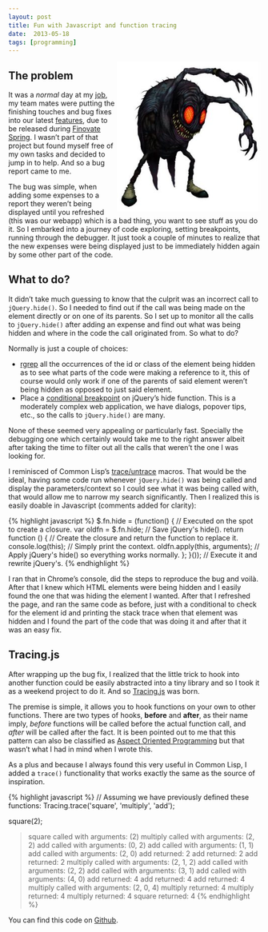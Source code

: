 ```yaml
---
layout: post
title: Fun with Javascript and function tracing
date:  2013-05-18
tags: [programming]
---
```


<img style="float: right" src="../assets/bigbug.jpg" />

## The problem

It was a *normal* day at my [job](http://www.expensify.com), my team
mates were putting the finishing touches and bug fixes into our latest
[features](http://blog.expensify.com/2013/05/14/announcing-bill-processing-and-invoices-that-dont-suck/),
due to be released during [Finovate Spring](http://finovate.com/). I
wasn’t part of that project but found myself free of my own tasks and
decided to jump in to help. And so a bug report came to me.

The bug was simple, when adding some expenses to a report they weren’t
being displayed until you refreshed (this was our webapp) which is a bad
thing, you want to see stuff as you do it. So I embarked into a journey
of code exploring, setting breakpoints, running through the debugger. It
just took a couple of minutes to realize that the new expenses were
being displayed just to be immediately hidden again by some other part
of the code.

## What to do?

It didn’t take much guessing to know that the culprit was an incorrect
call to `jQuery.hide()`. So I needed to find out if the call
was being made on the element directly or on one of its parents. So I
set up to monitor all the calls to `jQuery.hide()` after
adding an expense and find out what was being hidden and where in the
code the call originated from. So what to do?

Normally is just a couple of choices:

  - [rgrep](http://www.gnu.org/software/emacs/manual/html_node/emacs/Grep-Searching.html)
    all the occurrences of the id or class of the element being hidden
    as to see what parts of the code were making a reference to it, this
    of course would only work if one of the parents of said element
    weren’t being hidden as opposed to just said element.
  - Place a [conditional breakpoint](https://developers.google.com/chrome-developer-tools/docs/javascript-debugging)
    on jQuery’s hide function. This is a moderately complex web
    application, we have dialogs, popover tips, etc., so the calls to
    <code>jQuery.hide()</code> are many.

None of these seemed very appealing or particularly fast. Specially the
debugging one which certainly would take me to the right answer albeit
after taking the time to filter out all the calls that weren’t the one I
was looking for.

I reminisced of Common Lisp’s [trace/untrace](http://clhs.lisp.se/Body/m_tracec.htm) macros. That
would be the ideal, having some code run whenever
<code>jQuery.hide()</code> was being called and display the
parameters/context so I could see what it was being called with, that
would allow me to narrow my search significantly. Then I realized this
is easily doable in Javascript (comments added for clarity):

{% highlight javascript %}
$.fn.hide = (function() {          // Executed on the spot to create a closure.
  var oldfn = $.fn.hide;           // Save jQuery's hide().
  return function () {             // Create the closure and return the function to replace it.
    console.log(this);             // Simply print the context.
    oldfn.apply(this, arguments);  // Apply jQuery's hide() so everything works normally.
  };
}());                              // Execute it and rewrite jQuery's.
{% endhighlight %}

I ran that in Chrome’s console, did the steps to reproduce the bug and
voilà. After that I knew which HTML elements were being hidden and I
easily found the one that was hiding the element I wanted. After that I
refreshed the page, and ran the same code as before, just with a
conditional to check for the element id and printing the stack trace
when that element was hidden and I found the part of the code that was
doing it and after that it was an easy fix.

## Tracing.js

After wrapping up the bug fix, I realized that the little trick to hook
into another function could be easily abstracted into a tiny library and
so I took it as a weekend project to do it. And so
[Tracing.js](https://github.com/ebobby/tracing.js) was born.

The premise is simple, it allows you to hook functions on your own to
other functions. There are two types of hooks, **before** and **after**,
as their name imply, *before* functions will be called before the actual
function call, and *after* will be called after the fact. It is been
pointed out to me that this pattern can also be classified as [Aspect
Oriented Programming](http://en.wikipedia.org/wiki/Aspect-oriented_programming)
but that wasn’t what I had in mind when I wrote this.

As a plus and because I always found this very useful in Common Lisp, I
added a `trace()` functionality that works exactly the same
as the source of inspiration.

{% highlight javascript %}
// Assuming we have previously defined these functions:
Tracing.trace('square', 'multiply', 'add');

square(2);
>  square called with arguments: (2)
>    multiply called with arguments: (2, 2)
>      add called with arguments: (0, 2)
>        add called with arguments: (1, 1)
>          add called with arguments: (2, 0)
>          add returned: 2
>        add returned: 2
>      add returned: 2
>      multiply called with arguments: (2, 1, 2)
>        add called with arguments: (2, 2)
>          add called with arguments: (3, 1)
>            add called with arguments: (4, 0)
>            add returned: 4
>          add returned: 4
>        add returned: 4
>        multiply called with arguments: (2, 0, 4)
>        multiply returned: 4
>      multiply returned: 4
>    multiply returned: 4
>  square returned: 4
{% endhighlight %}

You can find this code on [Github](https://github.com/ebobby/tracing.js).
